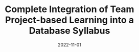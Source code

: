 ---
title: "Complete Integration of Team Project-based Learning into a Database Syllabus"
collection: publications
permalink: /publication/2022-11-01-Complete-Integration-of-Team-Project-based-Learning-into-a-Database-Syllabus
type: "journal"
date: 2022-11-01
venue: '<em>IEEE Transactions on Education</em>(3), pp. 1--8'
paperurl: 'https://doi.org/10.1109/TE.2022.3217309'
citation: ' <strong>S. Iserte</strong>,  V. Tomas,  M. Pérez,  M. Castillo,  P. Boronat, and  L. Amable, &quot;Complete Integration of Team Project-based Learning into a Database Syllabus.&quot; <em>IEEE Transactions on Education</em>(3), pp. 1--8, Nov. 2022. ISSN: 0018-9359.'
---